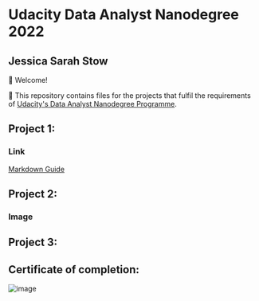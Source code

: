 # Udacity Data Analyst Nanodegree 2022

## Jessica Sarah Stow

 👋 Welcome! 

📍 This repository contains files for the projects that fulfil the requirements of [Udacity's Data Analyst Nanodegree Programme](https://www.udacity.com/course/data-analyst-nanodegree--nd002).

## Project 1:

### Link

[Markdown Guide](https://www.markdownguide.org)


## Project 2:

### Image




## Project 3:


## Certificate of completion: 

![image](https://user-images.githubusercontent.com/56385852/223953112-1f41e8d8-3b7e-45e3-af3b-86efa2396d00.png)
